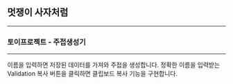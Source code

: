 ## 멋쟁이 사자처럼

---

### 토이프로젝트 - 주접생성기

---

이름을 입력하면 저장된 데이터를 가져와 주접을 생성합니다.
정확한 이름을 입력받는 Validation
복사 버튼을 클릭하면 클립보드 복사 기능을 구현합니다.
